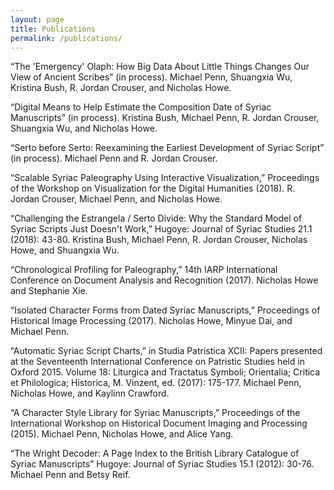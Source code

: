 ```yaml
---
layout: page
title: Publications
permalink: /publications/
---
```


“The 'Emergency' Olaph: How Big Data About Little Things Changes Our View of Ancient Scribes” (in process). Michael Penn, Shuangxia Wu, Kristina Bush, R. Jordan Crouser, and Nicholas Howe.

“Digital Means to Help Estimate the Composition Date of Syriac Manuscripts” (in process). Kristina Bush, Michael Penn, R. Jordan Crouser, Shuangxia Wu, and Nicholas Howe.

“Serto before Serto: Reexamining the Earliest Development of Syriac Script” (in process). Michael Penn and R. Jordan Crouser.

“Scalable Syriac Paleography Using Interactive Visualization,” Proceedings of the Workshop on Visualization for the Digital Humanities (2018). R. Jordan Crouser, Michael Penn, and Nicholas Howe.

“Challenging the Estrangela / Serto Divide: Why the Standard Model of Syriac Scripts Just Doesn't Work,” Hugoye: Journal of Syriac Studies 21.1 (2018): 43-80. Kristina Bush, Michael Penn, R. Jordan Crouser, Nicholas Howe, and Shuangxia Wu.

“Chronological Profiling for Paleography,” 14th IARP International Conference on Document Analysis and Recognition (2017). Nicholas Howe and Stephanie Xie.

“Isolated Character Forms from Dated Syriac Manuscripts,” Proceedings of Historical Image Processing (2017). Nicholas Howe, Minyue Dai, and Michael Penn.

“Automatic Syriac Script Charts,” in Studia Patristica XCII: Papers presented at the Seventeenth International Conference on Patristic Studies held in Oxford 2015. Volume 18: Liturgica and Tractatus Symboli; Orientalia; Critica et Philologica; Historica, M. Vinzent, ed. (2017): 175-177. Michael Penn, Nicholas Howe, and Kaylinn Crawford.

“A Character Style Library for Syriac Manuscripts,” Proceedings of the International Workshop on Historical Document Imaging and Processing (2015). Michael Penn, Nicholas Howe, and Alice Yang.

“The Wright Decoder: A Page Index to the British Library Catalogue of Syriac Manuscripts” Hugoye: Journal of Syriac Studies 15.1 (2012): 30-76. Michael Penn and Betsy Reif.

